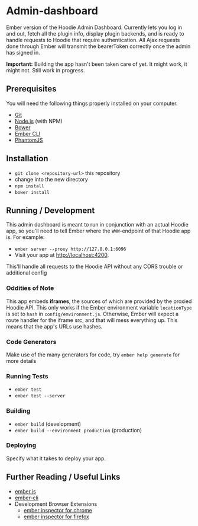 # Admin-dashboard

Ember version of the Hoodie Admin Dashboard. Currently lets you log in and out, fetch all the plugin info, display plugin backends, and is ready to handle requests to Hoodie that require authentication. All Ajax requests done through Ember will transmit the bearerToken correctly once the admin has signed in.

**Important:** Building the app hasn't been taken care of yet. It might work, it might not. Still work in progress. 

## Prerequisites

You will need the following things properly installed on your computer.

* [Git](http://git-scm.com/)
* [Node.js](http://nodejs.org/) (with NPM)
* [Bower](http://bower.io/)
* [Ember CLI](http://www.ember-cli.com/)
* [PhantomJS](http://phantomjs.org/)

## Installation

* `git clone <repository-url>` this repository
* change into the new directory
* `npm install`
* `bower install`

## Running / Development

This admin dashboard is meant to run in conjunction with an actual Hoodie app, so you'll need to tell Ember where the `WWW`-endpoint of that Hoodie app is. For example:

* `ember server --proxy http://127.0.0.1:6096`
* Visit your app at [http://localhost:4200](http://localhost:4200).

This'll handle all requests to the Hoodie API without any CORS trouble or additional config

### Oddities of Note

This app embeds **iframes**, the sources of which are provided by the proxied Hoodie API. This only works if the Ember environment variable `locationType` is set to `hash` in `config/emvironment.js`. Otherwise, Ember will expect a route handler for the iframe src, and that will mess everything up. This means that the app's URLs use hashes.

### Code Generators

Make use of the many generators for code, try `ember help generate` for more details

### Running Tests

* `ember test`
* `ember test --server`

### Building

* `ember build` (development)
* `ember build --environment production` (production)

### Deploying

Specify what it takes to deploy your app.

## Further Reading / Useful Links

* [ember.js](http://emberjs.com/)
* [ember-cli](http://www.ember-cli.com/)
* Development Browser Extensions
  * [ember inspector for chrome](https://chrome.google.com/webstore/detail/ember-inspector/bmdblncegkenkacieihfhpjfppoconhi)
  * [ember inspector for firefox](https://addons.mozilla.org/en-US/firefox/addon/ember-inspector/)

